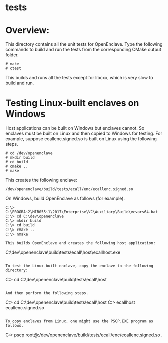 tests
=====

# Overview:

This directory contains all the unit tests for OpenEnclave. Type the following 
commands to build and run the tests from the corresponding CMake output folder.

```
# make
# ctest
```

This builds and runs all the tests except for libcxx, which is very slow to
build and run.

# Testing Linux-built enclaves on Windows

Host applications can be built on Windows but enclaves cannot. So enclaves
must be built on Linux and then copied to Windows for testing. For example,
suppose ecallenc.signed.so is built on Linux using the following steps.

```
# cd /dev/openenclave
# mkdir build
# cd build
# cmake ..
# make
```

This creates the following enclave:

```
/dev/openenclave/build/tests/ecall/enc/ecallenc.signed.so
```

On Windows, build OpenEnclave as follows (for example).

```
C:\> C:\PROGRA~2\MIB055~1\2017\Enterprise\VC\Auxiliary\Build\vcvars64.bat
C:\> cd C:\dev\openenclave
C:\> mkdir build
C:\> cd build
C:\> cmake ..
C:\> nmake

This builds OpenEnclave and creates the following host application:

```
C:\dev\openenclave\build\tests\ecall\host\ecallhost.exe
```

To test the Linux-built enclave, copy the enclave to the following directory:

```
C:\> cd C:\dev\openenclave\build\tests\ecall\host
```

And then perform the following steps.

```
C:\> cd C:\dev\openenclave\build\tests\ecall\host
C:\> ecallhost ecallenc.signed.so
```

To copy enclaves from Linux, one might use the PSCP.EXE program as follows.

```
C:\> pscp root@<hostname>:/dev/openenclave/build/tests/ecall/enc/ecallenc.signed.so .
```

